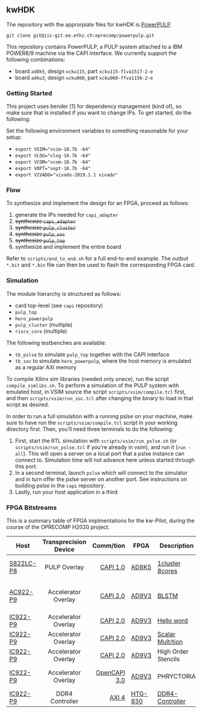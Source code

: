 ## kwHDK

The repository with the approrpiate files for kwHDK is [PowerPULP](https://iis-git.ee.ethz.ch/oprecomp/powerpulp).

`git clone git@iis-git.ee.ethz.ch:oprecomp/powerpulp.git`

This repository contains PowerPULP, a PULP system attached to a IBM POWER8/9 machine via the CAPI interface. We currently support the following combinations:

- board `ad8k5`, design `xcku115`, part `xcku115-flva1517-2-e`
- board `adku3`, design `xcku060`, part `xcku060-ffva1156-2-e`

### Getting Started

This project uses bender [1] for dependency management (kind of), so make sure that is installed if you want to change IPs. To get started, do the following:

Set the following environment variables to something reasonable for your setup:

- `export VSIM="vsim-10.7b -64"`
- `export VLOG="vlog-10.7b -64"`
- `export VCOM="vcom-10.7b -64"`
- `export VOPT="vopt-10.7b -64"`
- `export VIVADO="vivado-2019.1.1 vivado"`

### Flow

To synthesize and implement the design for an FPGA, proceed as follows:

1. generate the IPs needed for `capi_adapter`
2. ~~synthesize `capi_adapter`~~
3. ~~synthesize `pulp_cluster`~~
4. ~~synthesize `pulp_soc`~~
5. ~~synthesize `pulp_top`~~
6. synthesize and implement the entire board

Refer to `scripts/end_to_end.sh` for a full end-to-end example. The outbut `*.bit` and `*.bin` file can then be used to flash the corresponding FPGA card.

### Simulation

The module hierarchy is structured as follows:

- card top-level (see `capi` repository)
- `pulp_top`
- `hero_powerpulp`
- `pulp_cluster` (multiple)
- `riscv_core` (multiple)

The following testbenches are available:

- `tb_pslse` to simulate `pulp_top` together with the CAPI interface
- `tb_soc` to simulate `hero_powerpulp`, where the host memory is emulated as a regular AXI memory

To compile Xilinx sim libraries (needed only onece), run the script `compile_simlibs.sh`.
To perform a simulation of the PULP system with emulated host, in VSIM source the script `scripts/vsim/compile.tcl` first, and then `scripts/vsim/run_soc.tcl` after changing the binary to load in that script as desired.

In order to run a full simulation with a running pslse on your machine, make sure to have run the `scripts/vsim/compile.tcl` script in your working directory first.
Then, you'll need three terminals to do the following:

1. First, start the RTL simulation with `scripts/vsim/run_pslse.sh` (or `scripts/vsim/run_pslse.tcl` if you're already in vsim), and run it (`run -all`). This will open a server on a local port that a pslse instance can connect to. Simulation time will not advance here unless started through this port.
2. In a second terminal, launch `pslse` which will connect to the simulator and in turn offer the pslse server on another port. See instructions on building pslse in the `capi` repository.
3. Lastly, run your host application in a third

### FPGA Bitstreams

This is a summary table of FPGA implmentations for the kw-Pilot, during the course of the OPRECOMP H2020 project.

| Host    | Transprecision Device | Comm/tion  | FPGA  | Description     | Bitstream | Publication |
| ------- |:---------------------:| ----------:| ----- | --------------- | --------- | ----------- |
| [S822LC-P8](https://www.redbooks.ibm.com/redpapers/pdfs/redp5283.pdf)  | PULP Overlay | [CAPI 1.0](https://www-304.ibm.com/webapp/set2/sas/f/capi/CAPI_POWER8.pdf)   | [AD8K5](https://www.alpha-data.com/dcp/products.php?product=adm-pcie-8k5) | [1cluster 8cores](https://iis-git.ee.ethz.ch/oprecomp/powerpulp/tree/master/mappings/1clu_8core) | [bit](https://github.com/oprecomp/kwpilot-doc/blob/master/bitstreams/power8-pulp-capi1/powerpulp_ad8k5.bit), [bin](https://github.com/oprecomp/kwpilot-doc/blob/master/bitstreams/power8-pulp-capi1/powerpulp_ad8k5.bin) | [COOL CHIPS 2020](https://ieeexplore.ieee.org/document/9097644) |
| [AC922-P9](https://www.ibm.com/products/power-systems-ac922) | Accelerator Overlay | [CAPI 2.0](https://www-355.ibm.com/systems/power/openpower/tgcmDocumentRepository.xhtml?aliasId=CAPI)   | [AD9V3](https://www.alpha-data.com/dcp/products.php?product=adm-pcie-9v3) | [BLSTM](https://github.com/oprecomp/HLS_BLSTM) | bit, bin | [FPT 2018](https://ieeexplore.ieee.org/document/8742271), [COOL CHIPS 2018](https://ieeexplore.ieee.org/document/8373077) | 
| [IC922-P9](https://www.ibm.com/products/power-system-ic922) | Accelerator Overlay | [CAPI 2.0](https://www-355.ibm.com/systems/power/openpower/tgcmDocumentRepository.xhtml?aliasId=CAPI)   | [AD9V3](https://www.alpha-data.com/dcp/products.php?product=adm-pcie-9v3) | [Hello word](https://github.com/oprecomp/oc-accel-tp/tree/master/actions/hls_helloworld_1024) | bit, bin | N/A | 
| [IC922-P9](https://www.ibm.com/products/power-system-ic922) | Accelerator Overlay | [CAPI 2.0](https://www-355.ibm.com/systems/power/openpower/tgcmDocumentRepository.xhtml?aliasId=CAPI)   | [AD9V3](https://www.alpha-data.com/dcp/products.php?product=adm-pcie-9v3) | [Scalar Mult/tion](https://github.com/oprecomp/oc-accel-tp/tree/master/actions/hls_tp_mult) | bit, bin | [ASAP 2019](https://ieeexplore.ieee.org/document/8825124) |
| [IC922-P9](https://www.ibm.com/products/power-system-ic922) | Accelerator Overlay | [CAPI 2.0](https://www-355.ibm.com/systems/power/openpower/tgcmDocumentRepository.xhtml?aliasId=CAPI)   | [AD9V3](https://www.alpha-data.com/dcp/products.php?product=adm-pcie-9v3) | High Order Stencils | bit, bin | [SAMOS 2019](https://link.springer.com/chapter/10.1007%2F978-3-030-27562-4_29) |
| [IC922-P9](https://www.ibm.com/products/power-system-ic922) | Accelerator Overlay | [OpenCAPI 3.0](https://opencapi.org/) | [AD9V3](https://www.alpha-data.com/dcp/products.php?product=adm-pcie-9v3) | PHRYCTORIA | bit, bin | [RAW-IPDPS 2020](https://ieeexplore.ieee.org/document/9150140) | 
| [IC922-P9](https://www.ibm.com/products/power-system-ic922) | DDR4 Controller | [AXI 4](https://developer.arm.com/documentation/ihi0022/h/) | [HTG-830](http://www.hitechglobal.com/boards/Virtex-UltraScale-FPGA.htm) | [DDR4-Controller](https://github.com/oprecomp/DDR4_controller) | [bit, bin](https://github.com/oprecomp/DDR4_controller/tree/main/bitstreams) | N/A | 

